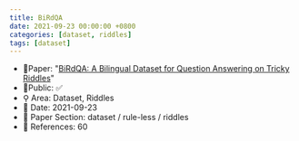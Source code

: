 ```yaml
---
title: BiRdQA
date: 2021-09-23 00:00:00 +0800
categories: [dataset, riddles]
tags: [dataset]
---
```


- 📙Paper: "[BiRdQA: A Bilingual Dataset for Question Answering on Tricky Riddles](https://www.semanticscholar.org/paper/BiRdQA%3A-A-Bilingual-Dataset-for-Question-Answering-Zhang-Wan/4f7c4a9d73f6d18f4bbb4424c7f8a16df45df474)"
- 🔑Public: ✅
- ⚲ Area: Dataset, Riddles
- 📅 Date: 2021-09-23
- 🔎 Paper Section: dataset / rule-less / riddles
- 📝 References: 60
